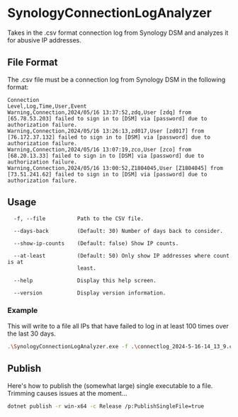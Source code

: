 ﻿# SynologyConnectionLogAnalyzer
Takes in the .csv format connection log from Synology DSM and analyzes it for abusive IP addresses.

## File Format
The .csv file must be a connection log from Synology DSM in the following format:

```text
Connection
Level,Log,Time,User,Event
Warning,Connection,2024/05/16 13:37:52,zdq,User [zdq] from [65.78.53.203] failed to sign in to [DSM] via [password] due to authorization failure.
Warning,Connection,2024/05/16 13:26:13,zd017,User [zd017] from [76.172.37.132] failed to sign in to [DSM] via [password] due to authorization failure.
Warning,Connection,2024/05/16 13:07:19,zco,User [zco] from [68.20.13.33] failed to sign in to [DSM] via [password] due to authorization failure.
Warning,Connection,2024/05/16 13:00:52,Z1804045,User [Z1804045] from [73.51.241.62] failed to sign in to [DSM] via [password] due to authorization failure.
```

## Usage
```text
  -f, --file          Path to the CSV file.

  --days-back         (Default: 30) Number of days back to consider.

  --show-ip-counts    (Default: false) Show IP counts.

  --at-least          (Default: 50) Only show IP addresses where count is at
                      least.

  --help              Display this help screen.

  --version           Display version information.
```

### Example
This will write to a file all IPs that have failed to log in at least 100 times over the last 30 days.
```bash
.\SynologyConnectionLogAnalyzer.exe -f .\connectlog_2024-5-16-14_13_9.csv --days-back 30 --at-least 100 > abusive-ips.txt
```

## Publish
Here's how to publish the (somewhat large) single executable to a file. Trimming causes issues at the moment...
```bash
dotnet publish -r win-x64 -c Release /p:PublishSingleFile=true
```
